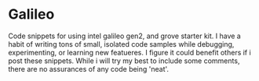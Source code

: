 # Galileo
Code snippets for using intel galileo gen2, and grove starter kit.
I have a habit of writing tons of small, isolated code samples while debugging, experimenting, or learning new featueres. 
I figure it could benefit others if i post these snippets. 
While i will try my best to include some comments, there are no assurances of any code being 'neat'.
